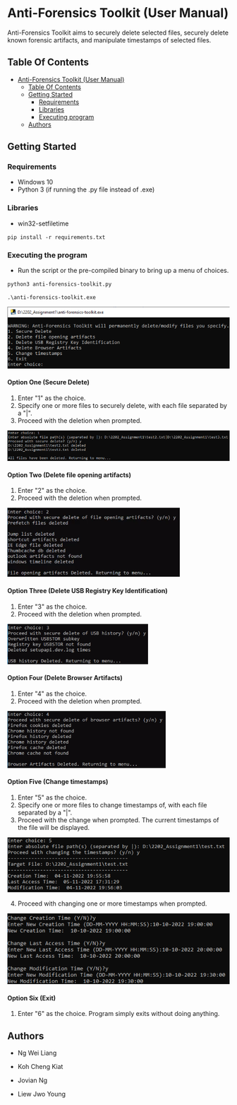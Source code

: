# Anti-Forensics Toolkit (User Manual)

Anti-Forensics Toolkit aims to securely delete selected files, securely delete known forensic artifacts, and manipulate timestamps of selected files.

## Table Of Contents

- [Anti-Forensics Toolkit (User Manual)](#anti-forensics-toolkit-user-manual)
  * [Table Of Contents](#table-of-contents)
  * [Getting Started](#getting-started)
    + [Requirements](#requirements)
    + [Libraries](#libraries)
    + [Executing program](#executing-program)
  * [Authors](#authors)


## Getting Started

### Requirements

- Windows 10
- Python 3 (if running the .py file instead of .exe)


### Libraries

- win32-setfiletime
```
pip install -r requirements.txt
```

### Executing the program

- Run the script or the pre-compiled binary to bring up a menu of choices.
```
python3 anti-forensics-toolkit.py
```

```
.\anti-forensics-toolkit.exe
```
![Menu](images/menu.png)


#### Option One (Secure Delete)

1. Enter "1" as the choice.
2. Specify one or more files to securely delete, with each file separated by a "|".
3. Proceed with the deletion when prompted.

![Secure Delete](images/secure-delete.png)

#### Option Two (Delete file opening artifacts)

1. Enter "2" as the choice.
2. Proceed with the deletion when prompted.

![Delete File-opening Artifacts](images/delete-file-opening-artifacts.png)

#### Option Three (Delete USB Registry Key Identification)

1. Enter "3" as the choice.
2. Proceed with the deletion when prompted.

![Delete USB Registry Key Identification](images/delete-usb-key-info.png)


#### Option Four (Delete Browser Artifacts)

1. Enter "4" as the choice.
2. Proceed with the deletion when prompted.

![Delete Browser Artifacts](images/delete-browser-artifacts.png)


#### Option Five (Change timestamps)

1. Enter "5" as the choice.
2. Specify one or more files to change timestamps of, with each file separated by a "|".
3. Proceed with the change when prompted. The current timestamps of the file will be displayed.

![Change Timestamp 1](images/change-timestamp-1.png)

4. Proceed with changing one or more timestamps when prompted.

![Change Timestamp 2](images/change-timestamp-2.png)

#### Option Six (Exit)

1. Enter "6" as the choice. Program simply exits without doing anything.

## Authors

- Ng Wei Liang

- Koh Cheng Kiat

- Jovian Ng

- Liew Jwo Young

 
